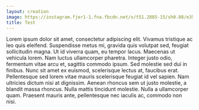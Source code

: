 ```yaml
---
layout: creation
image: https://instagram.fjer1-1.fna.fbcdn.net/v/t51.2885-15/sh0.08/e35/s640x640/90855675_212935899798143_7435840417221419389_n.jpg?_nc_ht=instagram.fjer1-1.fna.fbcdn.net&_nc_cat=111&_nc_ohc=-GqdTXkpQzcAX9R6F7u&oh=8208964910a7f2b47c21faa2798d7e47&oe=5EAE6556
title: Test
---
```

Lorem ipsum dolor sit amet, consectetur adipiscing elit. Vivamus tristique ac leo quis eleifend. Suspendisse metus mi, gravida quis volutpat sed, feugiat sollicitudin magna. Ut id viverra quam, eu tempor lacus. Maecenas ut vehicula lorem. Nam luctus ullamcorper pharetra. Integer justo odio, fermentum vitae arcu et, sagittis commodo ipsum. Sed molestie sed dui in finibus. Nunc sit amet ex euismod, scelerisque lectus at, faucibus erat. Pellentesque sed lorem vitae mauris scelerisque feugiat id vel sapien. Nam ultricies dictum nisi at dignissim. Aenean rhoncus sem ut justo molestie, a blandit massa rhoncus. Nulla mattis tincidunt molestie. Nulla a ullamcorper quam. Praesent mauris ante, pellentesque nec iaculis ac, commodo non nisi.